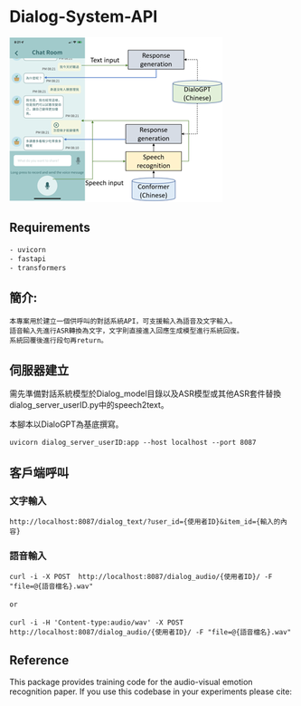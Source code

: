 # Dialog-System-API

!["our proposed system frameworks"](https://github.com/Xuplussss/Dialog-System-API/blob/main/SystemFrameworks.png?raw=true)

## Requirements
```
- uvicorn
- fastapi
- transformers
```
## 簡介:
```
本專案用於建立一個供呼叫的對話系統API，可支援輸入為語音及文字輸入。
語音輸入先進行ASR轉換為文字，文字則直接進入回應生成模型進行系統回復。 
系統回覆後進行段句再return。
```
## 伺服器建立
需先準備對話系統模型於Dialog_model目錄以及ASR模型或其他ASR套件替換dialog_server_userID.py中的speech2text。

本腳本以DialoGPT為基底撰寫。
```
uvicorn dialog_server_userID:app --host localhost --port 8087
```
## 客戶端呼叫
### 文字輸入
```
http://localhost:8087/dialog_text/?user_id={使用者ID}&item_id={輸入的內容}
```
### 語音輸入
```
curl -i -X POST  http://localhost:8087/dialog_audio/{使用者ID}/ -F "file=@{語音檔名}.wav"

or

curl -i -H 'Content-type:audio/wav' -X POST  http://localhost:8087/dialog_audio/{使用者ID}/ -F "file=@{語音檔名}.wav"
```
## Reference
This package provides training code for the audio-visual emotion recognition paper. If you use this codebase in your experiments please cite: 

```

```